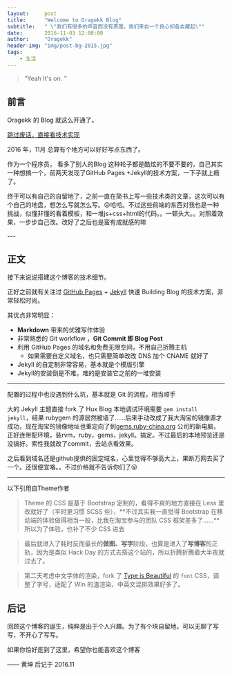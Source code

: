 ```yaml
---
layout:     post
title:      "Welcome to Oragekk Blog"
subtitle:   " \"我们有很多的声音而没有真理，我们来自一个良心却各自藏起\""
date:       2016-11-03 12:00:00
author:     "Oragekk"
header-img: "img/post-bg-2015.jpg"
tags:
    - 生活
---
```


> “Yeah It's on. ”


## 前言

Oragekk 的 Blog 就这么开通了。

[跳过废话，直接看技术实现 ](#build)



2016 年，11月 总算有个地方可以好好写点东西了。


作为一个程序员， 看多了别人的Blog 这种轮子都是酷炫的不要不要的，自己其实一种想搞一个，前两天发现了GitHub Pages +Jekyll的技术方案，一下子就上瘾了。

终于可以有自己的自留地了，之前一直在简书上写一些技术类的文章，这次可以有个自己的地盘，想怎么写就怎么写。😝哈哈。不过这些前端的东西对我也是一种挑战，似懂非懂的看着模板，和一堆js+css+html的代码。。一顿头大。。对照着效果，一步步自己改。改好了之后也是蛮有成就感的嘛




<p id = "build"></p>
---

## 正文

接下来说说搭建这个博客的技术细节。  

正好之前就有关注过 [GitHub Pages](https://pages.github.com/) + [Jekyll](http://jekyllrb.com/) 快速 Building Blog 的技术方案，非常轻松时尚。

其优点非常明显：

* **Markdown** 带来的优雅写作体验
* 非常熟悉的 Git workflow ，**Git Commit 即 Blog Post**
* 利用 GitHub Pages 的域名和免费无限空间，不用自己折腾主机
	* 如果需要自定义域名，也只需要简单改改 DNS 加个 CNAME 就好了
* Jekyll 的自定制非常容易，基本就是个模版引擎
* Jekyll的安装倒是不难，难的是安装它之前的一堆安装


---

配置的过程中也没遇到什么坑，基本就是 Git 的流程，相当顺手

大的 Jekyll 主题直接 fork 了 Hux Blog
本地调试环境需要 `gem install jekyll`，结果 rubygem 的源居然被墙了……后来手动改成了我大淘宝的镜像源才成功，现在淘宝的镜像地址也重定向了到[gems.ruby-china.org](http://gems.ruby-china.org/) 公司的新电脑，正好连带配环境，装rvm，ruby，gems，jekyll。搞定。不过最后的本地预览还是没搞好。索性我就改了commit，去站点看效果。

之后看到域名还是github提供的固定域名，心里觉得不够高大上，果断万网去买了一个。还很便宜咯。。不过价格就不告诉你们了😜

---
以下引用自Theme作者
>Theme 的 CSS 是基于 Bootstrap 定制的，看得不爽的地方直接在 Less 里改就好了（平时更习惯 SCSS 些），**不过其实我一直觉得 Bootstrap 在移动端的体验做得相当一般，比我在淘宝参与的团队 CSS 框架差多了……**所以为了体验，也补了不少 CSS 进去

>最后就进入了耗时反而最长的**做图、写字**阶段，也算是进入了**写博客**的正轨，因为是类似 Hack Day 的方式去搭这个站的，所以折腾折腾着大半夜就过去了。

>第二天考虑中文字体的渲染，fork 了 [Type is Beautiful](http://www.typeisbeautiful.com/) 的 `font` CSS，调整了字号，适配了 Win 的渣渲染，中英文混排效果好多了。


## 后记

回顾这个博客的诞生，纯粹是出于个人兴趣。为了有个块自留地，可以无聊了写写，不开心了写写。

如果你恰好逛到了这里，希望你也能喜欢这个博客

—— 黄坤 后记于 2016.11
